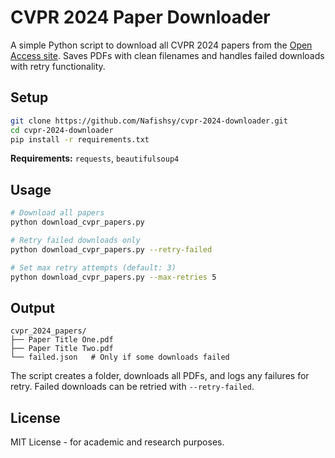 # CVPR 2024 Paper Downloader

A simple Python script to download all CVPR 2024 papers from the [Open Access site](https://openaccess.thecvf.com/CVPR2024?day=2024-06-19). Saves PDFs with clean filenames and handles failed downloads with retry functionality.

## Setup

```bash
git clone https://github.com/Nafishsy/cvpr-2024-downloader.git
cd cvpr-2024-downloader
pip install -r requirements.txt
```

**Requirements:** `requests`, `beautifulsoup4`

## Usage

```bash
# Download all papers
python download_cvpr_papers.py

# Retry failed downloads only
python download_cvpr_papers.py --retry-failed

# Set max retry attempts (default: 3)
python download_cvpr_papers.py --max-retries 5
```

## Output

```
cvpr_2024_papers/
├── Paper Title One.pdf
├── Paper Title Two.pdf
└── failed.json   # Only if some downloads failed
```

The script creates a folder, downloads all PDFs, and logs any failures for retry. Failed downloads can be retried with `--retry-failed`.

## License

MIT License - for academic and research purposes.
